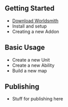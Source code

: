 ## Getting Started 
* [Download Worldsmith]({{site.url}}/download.html)
* Install and setup
* Creating a new Addon

## Basic Usage 
* Create a new Unit
* Create a new Ability
* Build a new map

## Publishing 
* Stuff for publishing here